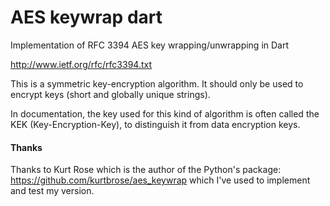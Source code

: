 # AES keywrap dart
Implementation of RFC 3394 AES key wrapping/unwrapping in Dart

http://www.ietf.org/rfc/rfc3394.txt

This is a symmetric key-encryption algorithm. It should only be used
to encrypt keys (short and globally unique strings).

In documentation, the key used for this kind of algorithm is
often called the KEK (Key-Encryption-Key), to distinguish
it from data encryption keys.

#### Thanks
Thanks to Kurt Rose which is the author of the Python's package: https://github.com/kurtbrose/aes_keywrap which I've used to implement and test my version.